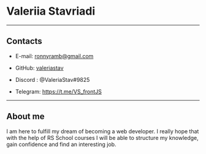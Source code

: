 # Valeriia Stavriadi

---

## Contacts

-   E-mail: ronnyramb@gmail.com

-   GitHub: [valeriastav](https://github.com/valeriastav)

-   Discord : @ValeriaStav#9825

-   Telegram: https://t.me/VS_frontJS

---

## About me

I am here to fulfill my dream of becoming a web developer. I really hope that with the help of RS School courses I will be able to structure my knowledge, gain confidence and find an interesting job.
